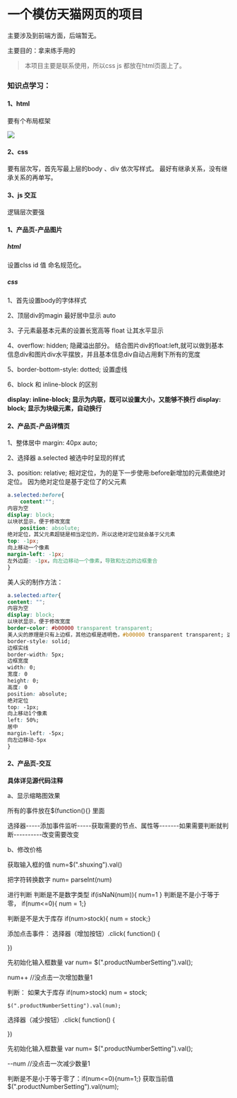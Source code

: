 # 一个模仿天猫网页的项目

主要涉及到前端方面，后端暂无。

主要目的：拿来练手用的

>本项目主要是联系使用，所以css js 都放在html页面上了。


### 知识点学习：

#### 1、html

要有个布局框架

![](https://ws1.sinaimg.cn/large/006c6oKBgy1fshgpbe9p0j30qp0c6mz4.jpg)

#### 2、css

要有层次写，首先写最上层的body 、div  依次写样式。  最好有继承关系，没有继承关系的再单写。

#### 3、js 交互

逻辑层次要强


 

#### 1、产品页-产品图片

##### html

设置clss id 值   命名规范化。

##### css

1、首先设置body的字体样式

2、顶层div的magin  最好居中显示 auto

3、子元素最基本元素的设置长宽高等   float 让其水平显示

4、overflow: hidden; 隐藏溢出部分。 结合图片div的float:left,就可以做到基本信息div和图片div水平摆放，并且基本信息div自动占用剩下所有的宽度

5、border-bottom-style: dotted; 设置虚线

6、block  和 inline-block 的区别


**display: inline-block;
显示为内联，既可以设置大小，又能够不换行
display: block;
显示为块级元素，自动换行**



#### 2、产品页-产品详情页

1、整体居中  margin: 40px auto;


2、选择器  a.selected  被选中时呈现的样式

3、position: relative;
相对定位，为的是下一步使用:before新增加的元素做绝对定位。 因为绝对定位是基于定位了的父元素


```css
a.selected:before{
    content:"";
内容为空
display: block;
以块状显示，便于修改宽度
    position: absolute;
绝对定位，其父元素超链是相当定位的，所以这绝对定位就会基于父元素
top: -1px;
向上移动一个像素
margin-left: -1px;
左外边距: -1px，向左边移动一个像素，导致和左边的边框重合
}
```

美人尖的制作方法：

```css
a.selected:after{
content: "";
内容为空
display: block;
以块状显示，便于修改宽度
border-color: #b00000 transparent transparent;
美人尖的原理是只有上边框，其他边框是透明色，#b00000 transparent transparent; 这种写法既表示只有上边框有颜色，其他都是透明色
border-style: solid;
边框实线
border-width: 5px;
边框宽度
width: 0;
宽度: 0
height: 0;
高度: 0
position: absolute;
绝对定位
top: -1px;
向上移动1个像素
left: 50%;
居中
margin-left: -5px;
向左边移动-5px
}
```

#### 2、产品页-交互


**具体详见源代码注释**



a、显示缩略图效果

所有的事件放在$(function(){}  里面  

选择器-----添加事件监听-----获取需要的节点、属性等-------如果需要判断就判断----------改变需要改变


b、修改价格


获取输入框的值  num=$(".shuxing").val()

把字符转换数字  num= parseInt(num)

进行判断  判断是不是数字类型  if(isNaN(num)){ num=1 }   判断是不是小于等于零， if(num<=0){ num = 1;}

判断是不是大于库存    if(num>stock){ num = stock;}



添加点击事件：  选择器（增加按钮）.click( function() {


})

先初始化输入框数量  var num= $(".productNumberSetting").val();

num++ //没点击一次增加数量1

判断： 如果大于库存  if(num>stock)
        num = stock;

    $(".productNumberSetting").val(num);





选择器（减少按钮）.click( function() {


})

先初始化输入框数量  var num= $(".productNumberSetting").val();

--num //没点击一次减少数量1


判断是不是小于等于零了：if(num<=0){num=1;}  获取当前值  $(".productNumberSetting").val(num);
            

       











